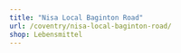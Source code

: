 ```yaml
---
title: "Nisa Local Baginton Road"
url: /coventry/nisa-local-baginton-road/
shop: Lebensmittel
---
```


